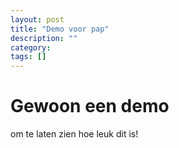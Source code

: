 ```yaml
---
layout: post
title: "Demo voor pap"
description: ""
category: 
tags: []
---
```

# Gewoon een demo

om te laten zien hoe leuk dit is!

